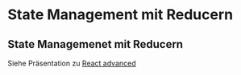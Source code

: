 # State Management mit Reducern

## State Managemenet mit Reducern

Siehe Präsentation zu [React advanced](./react-advanced-de.html)
